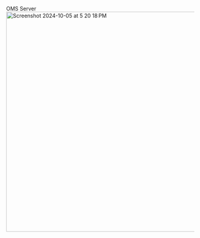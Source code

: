 OMS Server 
<img width="590" alt="Screenshot 2024-10-05 at 5 20 18 PM" src="https://github.com/user-attachments/assets/05452aa8-8038-4276-9249-cc8691ed1e83">
